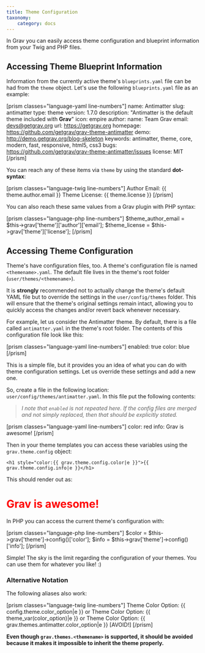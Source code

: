 ```yaml
---
title: Theme Configuration
taxonomy:
    category: docs
---
```


In Grav you can easily access theme configuration and blueprint information from your Twig and PHP files.

## Accessing Theme Blueprint Information

Information from the currently active theme's `blueprints.yaml` file can be had from the `theme` object. Let's use the following `blueprints.yaml` file as an example:

[prism classes="language-yaml line-numbers"]
name: Antimatter
slug: antimatter
type: theme
version: 1.7.0
description: "Antimatter is the default theme included with **Grav**"
icon: empire
author:
  name: Team Grav
  email: devs@getgrav.org
  url: https://getgrav.org
homepage: https://github.com/getgrav/grav-theme-antimatter
demo: http://demo.getgrav.org/blog-skeleton
keywords: antimatter, theme, core, modern, fast, responsive, html5, css3
bugs: https://github.com/getgrav/grav-theme-antimatter/issues
license: MIT
[/prism]

You can reach any of these items via `theme` by using the standard **dot-syntax**:

[prism classes="language-twig line-numbers"]
Author Email: {{ theme.author.email }}
Theme License: {{ theme.license }}
[/prism]

You can also reach these same values from a Grav plugin with PHP syntax:

[prism classes="language-php line-numbers"]
$theme_author_email = $this->grav['theme']['author']['email'];
$theme_license = $this->grav['theme']['license'];
[/prism]

## Accessing Theme Configuration

Theme's have configuration files, too. A theme's configuration file is named `<themename>.yaml`. The default file lives in the theme's root folder (`user/themes/<themename>`).

It is **strongly** recommended not to actually change the theme's default YAML file but to override the settings in the `user/config/themes` folder. This will ensure that the theme's original settings remain intact, allowing you to quickly access the changes and/or revert back whenever necessary.

For example, let us consider the Antimatter theme.  By default, there is a file called `antimatter.yaml` in the theme's root folder. The contents of this configuration file look like this:

[prism classes="language-yaml line-numbers"]
enabled: true
color: blue
[/prism]

This is a simple file, but it provides you an idea of what you can do with theme configuration settings. Let us override these settings and add a new one.

So, create a file in the following location: `user/config/themes/antimatter.yaml`.  In this file put the following contents:

> *I note that `enabled` is not repeated here. If the config files are merged and not simply replaced, then that should be explicitly stated.*

[prism classes="language-yaml line-numbers"]
color: red
info: Grav is awesome!
[/prism]

Then in your theme templates you can access these variables using the `grav.theme.config` object:

```
<h1 style="color:{{ grav.theme.config.color|e }}">{{ grav.theme.config.info|e }}</h1>
```

This should render out as:

<h1 style="color:red">Grav is awesome!</h1>

In PHP you can access the current theme's configuration with:

[prism classes="language-php line-numbers"]
$color = $this->grav['theme']->config()['color'];
$info = $this->grav['theme']->config()['info'];
[/prism]

Simple! The sky is the limit regarding the configuration of your themes.  You can use them for whatever you like! :)

### Alternative Notation

The following aliases also work:

[prism classes="language-twig line-numbers"]
Theme Color Option: {{ config.theme.color_option|e }}
   or
Theme Color Option: {{ theme_var(color_option)|e }}
   or
Theme Color Option: {{ grav.themes.antimatter.color_option|e }} [AVOID!]
[/prism]

**Even though `grav.themes.<themename>` is supported, it should be avoided because it makes it impossible to inherit the theme properly.**
